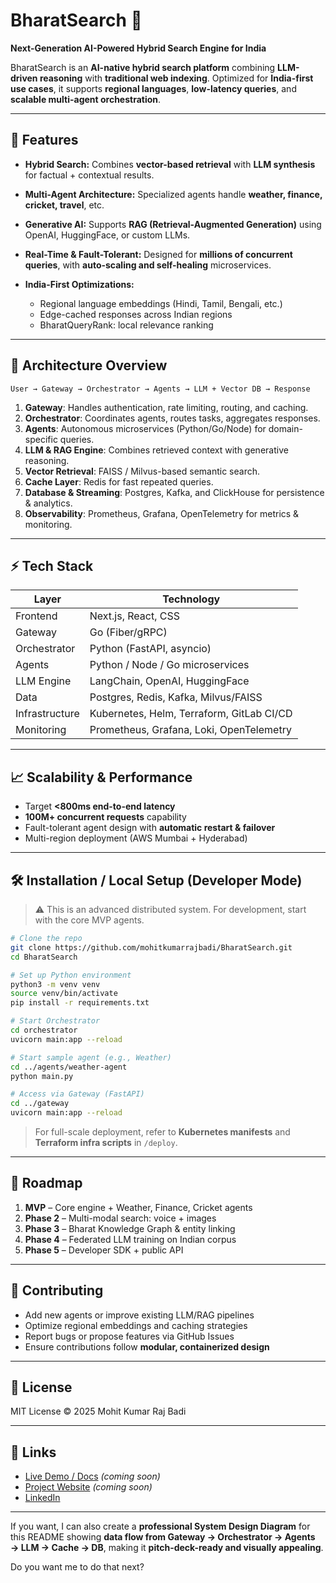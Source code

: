 # BharatSearch 🚀

**Next-Generation AI-Powered Hybrid Search Engine for India**

BharatSearch is an **AI-native hybrid search platform** combining **LLM-driven reasoning** with **traditional web indexing**. Optimized for **India-first use cases**, it supports **regional languages**, **low-latency queries**, and **scalable multi-agent orchestration**.

---

## 🌟 Features

* **Hybrid Search:** Combines **vector-based retrieval** with **LLM synthesis** for factual + contextual results.
* **Multi-Agent Architecture:** Specialized agents handle **weather, finance, cricket, travel**, etc.
* **Generative AI:** Supports **RAG (Retrieval-Augmented Generation)** using OpenAI, HuggingFace, or custom LLMs.
* **Real-Time & Fault-Tolerant:** Designed for **millions of concurrent queries**, with **auto-scaling and self-healing** microservices.
* **India-First Optimizations:**

  * Regional language embeddings (Hindi, Tamil, Bengali, etc.)
  * Edge-cached responses across Indian regions
  * BharatQueryRank: local relevance ranking

---

## 🧱 Architecture Overview

```
User → Gateway → Orchestrator → Agents → LLM + Vector DB → Response
```

1. **Gateway**: Handles authentication, rate limiting, routing, and caching.
2. **Orchestrator**: Coordinates agents, routes tasks, aggregates responses.
3. **Agents**: Autonomous microservices (Python/Go/Node) for domain-specific queries.
4. **LLM & RAG Engine**: Combines retrieved context with generative reasoning.
5. **Vector Retrieval**: FAISS / Milvus-based semantic search.
6. **Cache Layer**: Redis for fast repeated queries.
7. **Database & Streaming**: Postgres, Kafka, and ClickHouse for persistence & analytics.
8. **Observability**: Prometheus, Grafana, OpenTelemetry for metrics & monitoring.

---

## ⚡ Tech Stack

| Layer          | Technology                                |
| -------------- | ----------------------------------------- |
| Frontend       | Next.js, React, CSS                       |
| Gateway        | Go (Fiber/gRPC)                           |
| Orchestrator   | Python (FastAPI, asyncio)                 |
| Agents         | Python / Node / Go microservices          |
| LLM Engine     | LangChain, OpenAI, HuggingFace            |
| Data           | Postgres, Redis, Kafka, Milvus/FAISS      |
| Infrastructure | Kubernetes, Helm, Terraform, GitLab CI/CD |
| Monitoring     | Prometheus, Grafana, Loki, OpenTelemetry  |

---

## 📈 Scalability & Performance

* Target **<800ms end-to-end latency**
* **100M+ concurrent requests** capability
* Fault-tolerant agent design with **automatic restart & failover**
* Multi-region deployment (AWS Mumbai + Hyderabad)

---

## 🛠 Installation / Local Setup (Developer Mode)

> ⚠️ This is an advanced distributed system. For development, start with the core MVP agents.

```bash
# Clone the repo
git clone https://github.com/mohitkumarrajbadi/BharatSearch.git
cd BharatSearch

# Set up Python environment
python3 -m venv venv
source venv/bin/activate
pip install -r requirements.txt

# Start Orchestrator
cd orchestrator
uvicorn main:app --reload

# Start sample agent (e.g., Weather)
cd ../agents/weather-agent
python main.py

# Access via Gateway (FastAPI)
cd ../gateway
uvicorn main:app --reload
```

> For full-scale deployment, refer to **Kubernetes manifests** and **Terraform infra scripts** in `/deploy`.

---

## 🚀 Roadmap

1. **MVP** – Core engine + Weather, Finance, Cricket agents
2. **Phase 2** – Multi-modal search: voice + images
3. **Phase 3** – Bharat Knowledge Graph & entity linking
4. **Phase 4** – Federated LLM training on Indian corpus
5. **Phase 5** – Developer SDK + public API

---

## 👥 Contributing

* Add new agents or improve existing LLM/RAG pipelines
* Optimize regional embeddings and caching strategies
* Report bugs or propose features via GitHub Issues
* Ensure contributions follow **modular, containerized design**

---

## 📄 License

MIT License © 2025 Mohit Kumar Raj Badi

---

## 🔗 Links

* [Live Demo / Docs](#) *(coming soon)*
* [Project Website](https://bharatsearch.example.com) *(coming soon)*
* [LinkedIn](https://www.linkedin.com/in/mohitkumarrajbadi/)

---

If you want, I can also create a **professional System Design Diagram** for this README showing **data flow from Gateway → Orchestrator → Agents → LLM → Cache → DB**, making it **pitch-deck-ready and visually appealing**.

Do you want me to do that next?
